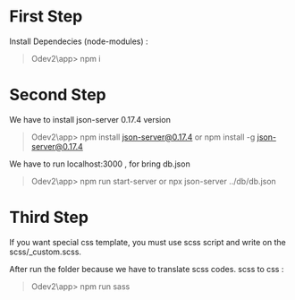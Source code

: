 # First Step

Install Dependecies (node-modules) : 
>Odev2\app> npm i 

# Second Step

We have to install json-server 0.17.4 version
>Odev2\app> npm install json-server@0.17.4 or npm install -g json-server@0.17.4

We have to run localhost:3000 , for bring db.json
>Odev2\app> npm run start-server or npx json-server ../db/db.json

# Third Step

If you want special css template, you must use scss script and write on the scss/_custom.scss.

After run the folder because we have to translate scss codes.
scss to css :
>Odev2\app> npm run sass 
